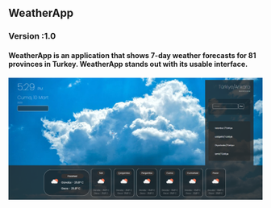 ## WeatherApp
### Version :1.0

#### WeatherApp is an application that shows 7-day weather forecasts for 81 provinces in Turkey. WeatherApp stands out with its usable interface.

![WeatherApp V.10](https://github.com/iremmigg/WeatherApp/blob/main/Weather-ReadMe-img/Ekran%20g%C3%B6r%C3%BCnt%C3%BCs%C3%BC%202023-03-10%20172947.png)

